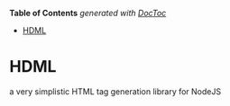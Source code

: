 <!-- START doctoc generated TOC please keep comment here to allow auto update -->
<!-- DON'T EDIT THIS SECTION, INSTEAD RE-RUN doctoc TO UPDATE -->
**Table of Contents**  *generated with [DocToc](https://github.com/thlorenz/doctoc)*

- [HDML](#hdml)

<!-- END doctoc generated TOC please keep comment here to allow auto update -->



# HDML

a very simplistic HTML tag generation library for NodeJS

